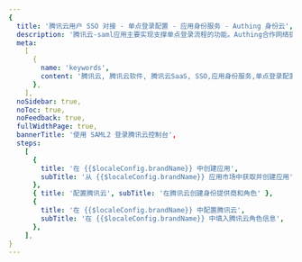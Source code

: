 ```yaml
---
{
  title: '腾讯云用户 SSO 对接 - 单点登录配置 - 应用身份服务 - Authing 身份云',
  description: '腾讯云-saml应用主要实现支撑单点登录流程的功能。Authing合作网络提供 腾讯云对接，单点登录，SSO，实现应用的快捷登录、免密登录，提升员工办公体验、增强用户体验，增强企业数字化服务水平。',
  meta:
    [
      {
        name: 'keywords',
        content: '腾讯云, 腾讯云软件, 腾讯云SaaS, SSO,应用身份服务,单点登录配置,Authing身份云',
      },
    ],
  noSidebar: true,
  noToc: true,
  noFeedback: true,
  fullWidthPage: true,
  bannerTitle: '使用 SAML2 登录腾讯云控制台',
  steps:
    [
      {
        title: '在 {{$localeConfig.brandName}} 中创建应用',
        subTitle: '从 {{$localeConfig.brandName}} 应用市场中获取并创建应用',
      },
      { title: '配置腾讯云', subTitle: '在腾讯云创建身份提供商和角色' },
      {
        title: '在 {{$localeConfig.brandName}} 中配置腾讯云',
        subTitle: '在 {{$localeConfig.brandName}} 中填入腾讯云角色信息',
      },
    ],
}
---
```


<IntegrationDetail/>
